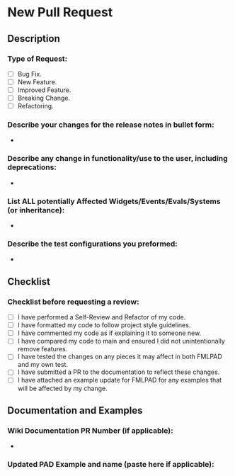 # New Pull Request

## Description

### Type of Request:
- [ ] Bug Fix.
- [ ] New Feature.
- [ ] Improved Feature.
- [ ] Breaking Change.
- [ ] Refactoring.

### Describe your changes for the release notes in bullet form:
-

### Describe any change in functionality/use to the user, including deprecations:
-

### List ALL potentially Affected Widgets/Events/Evals/Systems (or inheritance):
-

### Describe the test configurations you preformed:
-

## Checklist

### Checklist before requesting a review:
- [ ] I have performed a Self-Review and Refactor of my code.
- [ ] I have formatted my code to follow project style guidelines.
- [ ] I have commented my code as if explaining it to someone new.
- [ ] I have compared my code to main and ensured I did not unintentionally remove features.
- [ ] I have tested the changes on any pieces it may affect in both FMLPAD and my own test.
- [ ] I have submitted a PR to the documentation to reflect these changes.
- [ ] I have attached an example update for FMLPAD for any examples that will be affected by my change.

## Documentation and Examples

### Wiki Documentation PR Number (if applicable):
-

### Updated PAD Example and name (paste here if applicable):

